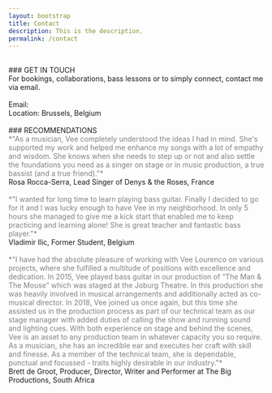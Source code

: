 ```yaml
---
layout: bootstrap
title: Contact
description: This is the description.
permalink: /contact
---
```


<br />
### GET IN TOUCH
<br />
For bookings, collaborations, bass lessons or to simply connect, contact me via email.
<br />
<br />
Email: <vloumusic@gmail.com>
<br />
Location: Brussels, Belgium
<br />
<br />
### RECOMMENDATIONS
<br />
<span style="color: grey;">*"As a musician, Vee completely understood the ideas I had in mind. She's supported my work and helped me enhance my songs with a lot of empathy and wisdom. She knows when she needs to step up or not and also settle the foundations you need as a singer on stage or in music production, a true bassist (and a true friend)."*</span>
<br />
Rosa Rocca-Serra, Lead Singer of Denys & the Roses, France
<br />
<br />
<span style="color: grey;">*"I wanted for long time to learn playing bass guitar. Finally I decided to go for it and I was lucky enough to have Vee in my neighborhood. In only 5 hours she managed to give me a kick start that enabled me to keep practicing and learning alone! She is great teacher and fantastic bass player."*</span>
<br />
Vladimir Ilic, Former Student, Belgium
<br />
<br />
<span style="color: grey;">*"I have had the absolute pleasure of working with Vee Lourenco on various projects, where she fulfilled a multitude of positions with excellence and dedication. In 2015, Vee played bass guitar in our production of “The Man & The Mouse” which was staged at the Joburg Theatre. In this production she was heavily involved in musical arrangements and additionally acted as co-musical director. In 2018, Vee joined us once again, but this time she assisted us in the production process as part of our technical team as our stage manager with added duties of calling the show and running sound and lighting cues. With both experience on stage and behind the scenes, Vee is an asset to any production team in whatever capacity you so require. As a musician, she has an incredible ear and executes her craft with skill and finesse. As a member of the technical team, she is dependable, punctual and focussed - traits highly desirable in our industry."*</span> 
<br />
Brett de Groot, Producer, Director, Writer and Performer at The Big Productions, South Africa
<br />
<br />